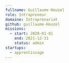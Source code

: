 ```yaml
---
fullname: Guillaume Houzel
role: Intrapreneur
domaine: Intraprenariat
github: guillaume-Houzel
missions:
  - start: 2020-01-01
    end: 2021-12-31
    status: admin
startups:
  - apprentissage
---
```


